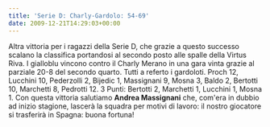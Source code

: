 ```yaml
---
title: 'Serie D: Charly-Gardolo: 54-69'
date: 2009-12-21T14:29:03+00:00
---
```

Altra vittoria per i ragazzi della Serie D, che grazie a questo successo scalano la classifica portandosi al secondo posto alle spalle della Virtus Riva. I gialloblu vincono contro il Charly Merano in una gara vinta grazie al parziale 20-8 del secondo quarto. Tutti a referto i gardoloti. Proch 12, Lucchini 10, Pederzolli 2, Bijedic 1, Massignani 9, Mosna 3, Baldo 2, Bertotti 10, Marchetti 8, Pedrotti 12. 3 Punti: Bertotti 2, Marchetti 1, Lucchini 1, Mosna 1. Con questa vittoria salutiamo **Andrea Massignani** che, com'era in dubbio ad inizio stagione, lascerà la squadra per motivi di lavoro: il nostro giocatore si trasferirà in Spagna: buona fortuna!